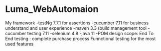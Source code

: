 # Luma_WebAutomaion
My framework
-testNg		7.7.1		for assertions
-cucumber 	 7.11  		for business understand and user experience
-maven		3.3		(build management tool
-cucumber testing        7.11
-selenium 	4.8
-java		 11
-POM design 
scope:
End To End testing : complete purchase process
Funnctional testing for the most used features

